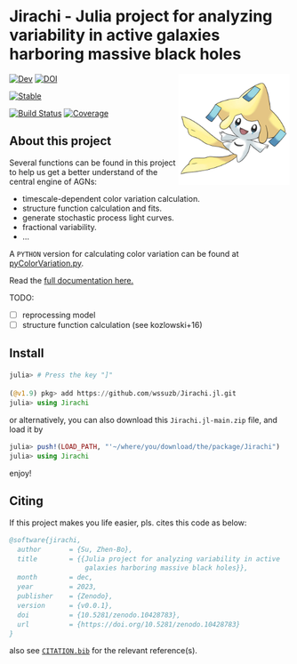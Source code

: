 # Jirachi - Julia project for analyzing variability in active galaxies harboring massive black holes

<img align="right" alt="jirachi" src="./test/fig/jirachi.jpeg" width="200" height="200"/>

[![Dev](https://img.shields.io/badge/docs-dev-blue.svg)](https://wssuzb.github.io/Jirachi.jl/dev/)
[![DOI](https://zenodo.org/badge/730485481.svg)](https://zenodo.org/doi/10.5281/zenodo.10428782)

[![Stable](https://img.shields.io/badge/docs-stable-blue.svg)](https://wssuzb.github.io/Jirachi.jl/stable/)

[![Build Status](https://github.com/wssuzb/Jirachi.jl/actions/workflows/CI.yml/badge.svg?branch=main)](https://github.com/wssuzb/Jirachi.jl/actions/workflows/CI.yml?query=branch%3Amain)
[![Coverage](https://codecov.io/gh/wssuzb/Jirachi.jl/branch/main/graph/badge.svg)](https://codecov.io/gh/wssuzb/Jirachi.jl)

## About this project

Several functions can be found in this project to help us get a better understand of the central engine of AGNs:

- timescale-dependent color variation calculation.
- structure function calculation and fits.
- generate stochastic process light curves.
- fractional variability.
- ...

A `PYTHON` version for calculating color variation can be found at [pyColorVariation.py](https://github.com/wssuzb/Jirachi.jl/blob/main/py/pyColorVariation.py).

Read the [full documentation here.](https://wssuzb.github.io/Jirachi.jl/dev/)

TODO:

- [ ] reprocessing model
- [ ] structure function calculation (see kozlowski+16)

## Install

```julia
julia> # Press the key "]"

(@v1.9) pkg> add https://github.com/wssuzb/Jirachi.jl.git
julia> using Jirachi
```

or alternatively, you can also download this `Jirachi.jl-main.zip` file, and load it by
```julia
julia> push!(LOAD_PATH, "'~/where/you/download/the/package/Jirachi")
julia> using Jirachi
```
enjoy!


## Citing

If this project makes you life easier, pls. cites this code as below:

```bib
@software{jirachi,
  author       = {Su, Zhen-Bo},
  title        = {{Julia project for analyzing variability in active 
                   galaxies harboring massive black holes}},
  month        = dec,
  year         = 2023,
  publisher    = {Zenodo},
  version      = {v0.0.1},
  doi          = {10.5281/zenodo.10428783},
  url          = {https://doi.org/10.5281/zenodo.10428783}
}
```

also see [`CITATION.bib`](CITATION.bib) for the relevant reference(s).
